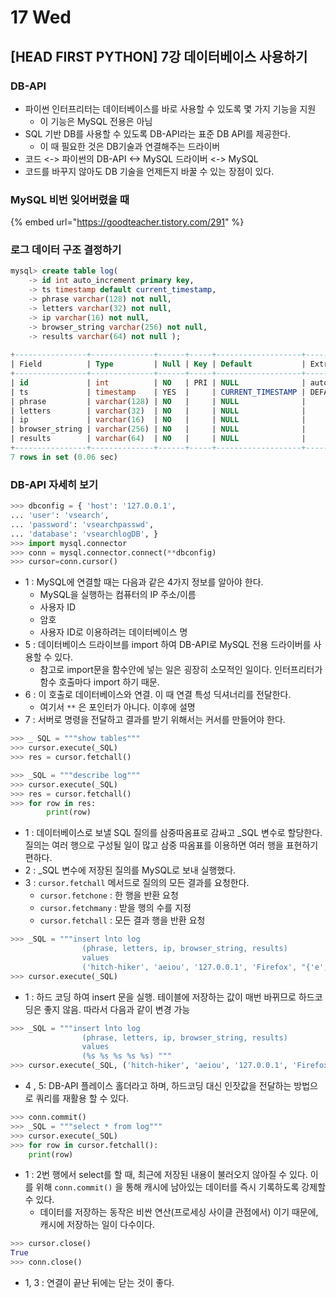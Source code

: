 # 17 Wed

## \[HEAD FIRST PYTHON\] 7강 데이터베이스 사용하기 <a id="sql"></a>

### DB-API

* 파이썬 인터프리터는 데이터베이스를 바로 사용할 수 있도록 몇 가지 기능을 지원
  * 이 기능은 MySQL 전용은 아님
* SQL 기반 DB를 사용할 수 있도록 DB-API라는 표준 DB API를 제공한다.
  * 이 때 필요한 것은 DB기술과 연결해주는 드라이버
* 코드 &lt;-&gt; 파이썬의 DB-API &lt;-&gt; MySQL 드라이버 &lt;-&gt; MySQL
* 코드를 바꾸지 않아도 DB 기술을 언제든지 바꿀 수 있는 장점이 있다.

### MySQL 비번 잊어버렸을 때

{% embed url="https://goodteacher.tistory.com/291" %}

### 로그 데이터 구조 결정하기

```sql
mysql> create table log(
    -> id int auto_increment primary key,
    -> ts timestamp default current_timestamp,
    -> phrase varchar(128) not null,
    -> letters varchar(32) not null,
    -> ip varchar(16) not null,
    -> browser_string varchar(256) not null,
    -> results varchar(64) not null );
    
+----------------+--------------+------+-----+-------------------+-------------------+
| Field          | Type         | Null | Key | Default           | Extra             |
+----------------+--------------+------+-----+-------------------+-------------------+
| id             | int          | NO   | PRI | NULL              | auto_increment    |
| ts             | timestamp    | YES  |     | CURRENT_TIMESTAMP | DEFAULT_GENERATED |
| phrase         | varchar(128) | NO   |     | NULL              |                   |
| letters        | varchar(32)  | NO   |     | NULL              |                   |
| ip             | varchar(16)  | NO   |     | NULL              |                   |
| browser_string | varchar(256) | NO   |     | NULL              |                   |
| results        | varchar(64)  | NO   |     | NULL              |                   |
+----------------+--------------+------+-----+-------------------+-------------------+
7 rows in set (0.06 sec)
```



### DB-API 자세히 보기

```python
>>> dbconfig = { 'host': '127.0.0.1',
... 'user': 'vsearch',
... 'password': 'vsearchpasswd',
... 'database': 'vsearchlogDB', }
>>> import mysql.connector
>>> conn = mysql.connector.connect(**dbconfig)
>>> cursor=conn.cursor()
```

* 1 : MySQL에 연결할 때는 다음과 같은 4가지 정보를 알아야 한다.
  * MySQL을 실행하는 컴퓨터의 IP 주소/이름
  * 사용자 ID
  * 암호
  * 사용자 ID로 이용하려는 데이터베이스 명
* 5 : 데이터베이스 드라이브를 import 하여 DB-API로 MySQL 전용 드라이버를 사용할 수 있다.
  * 참고로 import문을 함수안에 넣는 일은 굉장히 소모적인 일이다. 인터프리터가 함수 호출마다 import 하기 때문.
* 6 : 이 호출로 데이터베이스와 연결. 이 때 연결 특성 딕셔너리를 전달한다.
  * 여기서 `**` 은 포인터가 아니다. 이후에 설명
* 7 : 서버로 명령을 전달하고 결과를 받기 위해서는 커서를 만들어야 한다.

```python
>>> _ SQL = """show tables"""
>>> cursor.execute(_SQL)
>>> res = cursor.fetchall()

>>> _SQL = """describe log"""
>>> cursor.execute(_SQL)
>>> res = cursor.fetchall()
>>> for row in res:
        print(row)
```

* 1 : 데이터베이스로 보낼 SQL 질의를 삼중따옴표로 감싸고 \_SQL 변수로 할당한다. 질의는 여러 행으로 구성될 일이 많고 삼중 따옴표를 이용하면 여러 행을 표현하기 편하다.
* 2 : \_SQL 변수에 저장된 질의를 MySQL로 보내 실행했다.
* 3 : `cursor.fetchall` 메서드로 질의의 모든 결과를 요청한다.
  * `cursor.fetchone` : 한 행을 반환 요청
  * `cursor.fetchmany` : 받을 행의 수를 지정
  * `cursor.fetchall` : 모든 결과 행을 반환 요청

```python
>>> _SQL = """insert lnto log
                (phrase, letters, ip, browser_string, results)
                values
                ('hitch-hiker', 'aeiou', '127.0.0.1', 'Firefox', "{'e', 'i'}") """
>>> cursor.execute(_SQL)
```

* 1 : 하드 코딩 하여 insert 문을 실행. 테이블에 저장하는 값이 매번 바뀌므로 하드코딩은 좋지 않음. 따라서 다음과 같이 변경 가능

```python
>>> _SQL = """insert lnto log
                (phrase, letters, ip, browser_string, results)
                values
                (%s %s %s %s %s) """
>>> cursor.execute(_SQL, ('hitch-hiker', 'aeiou', '127.0.0.1', 'Firefox', "{'e', 'i'}"))
```

* 4 , 5: DB-API 플레이스 홀더라고 하며, 하드코딩 대신 인잣값을 전달하는 방법으로 쿼리를 재활용 할 수 있다.

```python
>>> conn.commit()
>>> _SQL = """select * from log"""
>>> cursor.execute(_SQL)
>>> for row in cursor.fetchall():
    print(row)
```

* 1 : 2번 행에서 select를 할 때, 최근에 저장된 내용이 불러오지 않아질 수 있다. 이를 위해 `conn.commit()` 을 통해 캐시에 남아있는 데이터를 즉시 기록하도록 강제할 수 있다.
  * 데이터를 저장하는 동작은 비싼 연산\(프로세싱 사이클 관점에서\) 이기 때문에, 캐시에 저장하는 일이 다수이다.

```python
>>> cursor.close()
True
>>> conn.close()
```

* 1, 3 : 연결이 끝난 뒤에는 닫는 것이 좋다.



